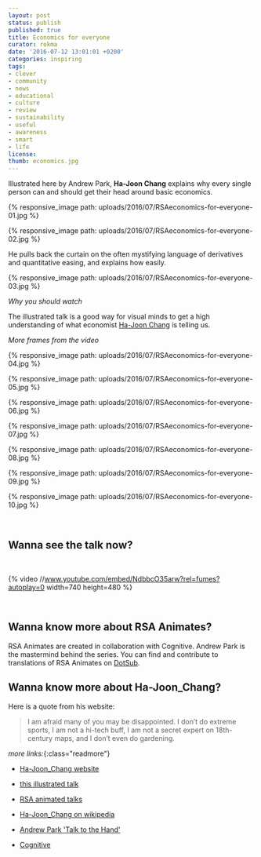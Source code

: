 ```yaml
---
layout: post
status: publish
published: true
title: Economics for everyone
curator: rokma
date: '2016-07-12 13:01:01 +0200'
categories: inspiring
tags:
- clever
- community
- news
- educational
- culture
- review
- sustainability
- useful
- awareness
- smart
- life
license:
thumb: economics.jpg
---
```


Illustrated here by Andrew Park, **Ha-Joon Chang** explains why every single person can and should get their head around basic economics.



{% responsive_image path: uploads/2016/07/RSAeconomics-for-everyone-01.jpg %}



{% responsive_image path: uploads/2016/07/RSAeconomics-for-everyone-02.jpg %}



He pulls back the curtain on the often mystifying language of derivatives and quantitative easing, and explains how easily.


{% responsive_image path: uploads/2016/07/RSAeconomics-for-everyone-03.jpg %}


_Why you should watch_

The illustrated talk is a good way for visual minds to get a high understanding of what economist [Ha-Joon Chang](http://hajoonchang.net/) is telling us.


_More frames from the video_



{% responsive_image path: uploads/2016/07/RSAeconomics-for-everyone-04.jpg %}

{% responsive_image path: uploads/2016/07/RSAeconomics-for-everyone-05.jpg %}

{% responsive_image path: uploads/2016/07/RSAeconomics-for-everyone-06.jpg %}

{% responsive_image path: uploads/2016/07/RSAeconomics-for-everyone-07.jpg %}

{% responsive_image path: uploads/2016/07/RSAeconomics-for-everyone-08.jpg %}

{% responsive_image path: uploads/2016/07/RSAeconomics-for-everyone-09.jpg %}

{% responsive_image path: uploads/2016/07/RSAeconomics-for-everyone-10.jpg %}



<br>

## Wanna see the talk now?

<br>

{% video //www.youtube.com/embed/NdbbcO35arw?rel=fumes?autoplay=0 width=740 height=480 %}

<br>


## Wanna know more about RSA Animates?

RSA Animates are created in collaboration with Cognitive. Andrew Park is the mastermind behind the series. You can find and contribute to translations of RSA Animates on [DotSub](https://dotsub.com/view/search/?q=rsa%20animate).



## Wanna know more about Ha-Joon_Chang?

Here is a quote from his website:

>I am afraid many of you may be disappointed. I don’t do extreme sports, I am not a hi-tech buff, I am not a secret expert on 18th-century maps, and I don’t even do gardening.


_more links:_{:class="readmore"}

- [Ha-Joon_Chang website](http://hajoonchang.net/)

- [this illustrated talk](https://www.thersa.org/discover/videos/rsa-animate/2016/economics-is-for-everyone)

- [RSA animated talks](https://www.thersa.org/discover/videos/rsa-animate/)

- [Ha-Joon_Chang on wikipedia ](https://en.wikipedia.org/wiki/Ha-Joon_Chang)

- [Andrew Park 'Talk to the Hand'](https://www.thersa.org/discover/publications-and-articles/rsa-blogs/2015/10/talk-to-the-hand/)

- [Cognitive](http://www.wearecognitive.com/)
